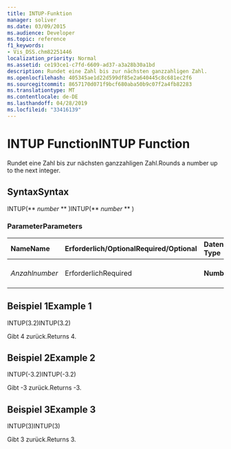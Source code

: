 ```yaml
---
title: INTUP-Funktion
manager: soliver
ms.date: 03/09/2015
ms.audience: Developer
ms.topic: reference
f1_keywords:
- Vis_DSS.chm82251446
localization_priority: Normal
ms.assetid: ce193ce1-c7fd-6609-ad37-a3a28b30a1bd
description: Rundet eine Zahl bis zur nächsten ganzzahligen Zahl.
ms.openlocfilehash: 405345ae1d22d599df85e2a640445c8c681ec2f6
ms.sourcegitcommit: 8657170d071f9bcf680aba50b9c07f2a4fb82283
ms.translationtype: MT
ms.contentlocale: de-DE
ms.lasthandoff: 04/28/2019
ms.locfileid: "33416139"
---
```

# <a name="intup-function"></a><span data-ttu-id="ebe57-103">INTUP Function</span><span class="sxs-lookup"><span data-stu-id="ebe57-103">INTUP Function</span></span>

<span data-ttu-id="ebe57-104">Rundet eine Zahl bis zur nächsten ganzzahligen Zahl.</span><span class="sxs-lookup"><span data-stu-id="ebe57-104">Rounds a number up to the next integer.</span></span>
  
## <a name="syntax"></a><span data-ttu-id="ebe57-105">Syntax</span><span class="sxs-lookup"><span data-stu-id="ebe57-105">Syntax</span></span>

<span data-ttu-id="ebe57-106">INTUP(\*\* *number* \*\* )</span><span class="sxs-lookup"><span data-stu-id="ebe57-106">INTUP(\*\* *number* \*\* )</span></span> 
  
### <a name="parameters"></a><span data-ttu-id="ebe57-107">Parameter</span><span class="sxs-lookup"><span data-stu-id="ebe57-107">Parameters</span></span>

|<span data-ttu-id="ebe57-108">**Name**</span><span class="sxs-lookup"><span data-stu-id="ebe57-108">**Name**</span></span>|<span data-ttu-id="ebe57-109">**Erforderlich/Optional**</span><span class="sxs-lookup"><span data-stu-id="ebe57-109">**Required/Optional**</span></span>|<span data-ttu-id="ebe57-110">**Datentyp**</span><span class="sxs-lookup"><span data-stu-id="ebe57-110">**Data Type**</span></span>|<span data-ttu-id="ebe57-111">**Beschreibung**</span><span class="sxs-lookup"><span data-stu-id="ebe57-111">**Description**</span></span>|
|:-----|:-----|:-----|:-----|
| <span data-ttu-id="ebe57-112">_Anzahl_</span><span class="sxs-lookup"><span data-stu-id="ebe57-112">_number_</span></span> <br/> |<span data-ttu-id="ebe57-113">Erforderlich</span><span class="sxs-lookup"><span data-stu-id="ebe57-113">Required</span></span>  <br/> |<span data-ttu-id="ebe57-114">**Number**</span><span class="sxs-lookup"><span data-stu-id="ebe57-114">**Number**</span></span> <br/> |<span data-ttu-id="ebe57-115">Die aufzurundende Zahl.</span><span class="sxs-lookup"><span data-stu-id="ebe57-115">The number to round up.</span></span>  <br/> |
   
## <a name="example-1"></a><span data-ttu-id="ebe57-116">Beispiel 1</span><span class="sxs-lookup"><span data-stu-id="ebe57-116">Example 1</span></span>

<span data-ttu-id="ebe57-117">INTUP(3.2)</span><span class="sxs-lookup"><span data-stu-id="ebe57-117">INTUP(3.2)</span></span>
  
<span data-ttu-id="ebe57-118">Gibt 4 zurück.</span><span class="sxs-lookup"><span data-stu-id="ebe57-118">Returns 4.</span></span>
  
## <a name="example-2"></a><span data-ttu-id="ebe57-119">Beispiel 2</span><span class="sxs-lookup"><span data-stu-id="ebe57-119">Example 2</span></span>

<span data-ttu-id="ebe57-120">INTUP(-3.2)</span><span class="sxs-lookup"><span data-stu-id="ebe57-120">INTUP(-3.2)</span></span>
  
<span data-ttu-id="ebe57-121">Gibt -3 zurück.</span><span class="sxs-lookup"><span data-stu-id="ebe57-121">Returns -3.</span></span>
  
## <a name="example-3"></a><span data-ttu-id="ebe57-122">Beispiel 3</span><span class="sxs-lookup"><span data-stu-id="ebe57-122">Example 3</span></span>

<span data-ttu-id="ebe57-123">INTUP(3)</span><span class="sxs-lookup"><span data-stu-id="ebe57-123">INTUP(3)</span></span>
  
<span data-ttu-id="ebe57-124">Gibt 3 zurück.</span><span class="sxs-lookup"><span data-stu-id="ebe57-124">Returns 3.</span></span>
  

